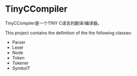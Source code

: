 # TinyCCompiler
TinyCCompiler是一个TINY C语言的翻译/编译器。

This project contains the definition of the the following classes:
* Parser
* Lexer
* Node
* Token
* Tokener
* SymbolT
